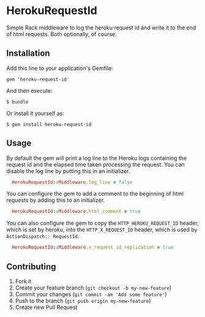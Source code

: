 # HerokuRequestId

Simple Rack middleware to log the heroku request id and write it to the end of html requests. Both optionally, of course.

## Installation

Add this line to your application's Gemfile:

    gem 'heroku-request-id'

And then execute:

    $ bundle

Or install it yourself as:

    $ gem install heroku-request-id

## Usage

By default the gem will print a log line to the Heroku logs
containing the request id and the elapsed time taken processing the
request.  You can disable the log line by putting this in an
initializer.

```ruby
  HerokuRequestId::Middleware.log_line = false
```

You can configure the gem to add a comment to the beginning of html
requests by adding this to an initializer.

```ruby
  HerokuRequestId::Middleware.html_comment = true
```

You can also configure the gem to copy the `HTTP_HEROKU_REQUEST_ID`
header, which is set by heroku, into the `HTTP_X_REQUEST_ID` header,
which is used by `ActionDispatch:: RequestId`.

```ruby
  HerokuRequestId::Middleware.x_request_id_replication = true
```

## Contributing

1. Fork it
2. Create your feature branch (`git checkout -b my-new-feature`)
3. Commit your changes (`git commit -am 'Add some feature'`)
4. Push to the branch (`git push origin my-new-feature`)
5. Create new Pull Request
